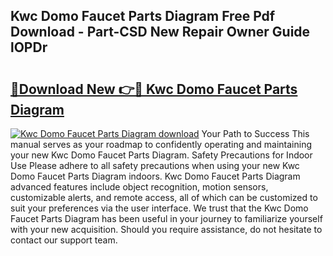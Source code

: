 ## Kwc Domo Faucet Parts Diagram Free Pdf Download - Part-CSD New Repair Owner Guide lOPDr

# <h2><a href="http://dfs6z0j.blite.top/?on=Kwc+Domo+Faucet+Parts+Diagram">🔗Download New 👉🔴 Kwc Domo Faucet Parts Diagram</a></h2>

[![Kwc Domo Faucet Parts Diagram download](https://i.imgur.com/lujVjoI.png)](http://dfs6z0j.blite.top/?on=Kwc+Domo+Faucet+Parts+Diagram)
Your Path to Success This manual serves as your roadmap to confidently operating and maintaining your new Kwc Domo Faucet Parts Diagram. Safety Precautions for Indoor Use Please adhere to all safety precautions when using your new Kwc Domo Faucet Parts Diagram indoors. Kwc Domo Faucet Parts Diagram advanced features include object recognition, motion sensors, customizable alerts, and remote access, all of which can be customized to suit your preferences via the user interface. We trust that the Kwc Domo Faucet Parts Diagram has been useful in your journey to familiarize yourself with your new acquisition. Should you require assistance, do not hesitate to contact our support team.
